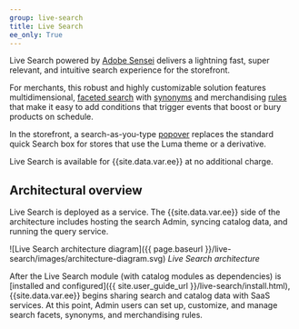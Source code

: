 ```yaml
---
group: live-search
title: Live Search
ee_only: True
---
```


Live Search powered by [Adobe Sensei](https://www.adobe.com/sensei.html) delivers a lightning fast, super relevant, and intuitive search experience for the storefront.

For merchants, this robust and highly customizable solution features multidimensional, [faceted search](https://experienceleague.adobe.com/docs/commerce-merchant-services/live-search/live-search-admin/facets/facets.html) with [synonyms](https://experienceleague.adobe.com/docs/commerce-merchant-services/live-search/live-search-admin/synonyms/synonyms.html) and merchandising [rules](https://experienceleague.adobe.com/docs/commerce-merchant-services/live-search/live-search-admin/rules/rules.html) that make it easy to add conditions that trigger events that boost or bury products on schedule.

In the storefront, a search-as-you-type [popover](https://experienceleague.adobe.com/docs/commerce-merchant-services/live-search/live-search-storefront/storefront-popover.html) replaces the standard quick Search box for stores that use the Luma theme or a derivative.

Live Search is available for {{site.data.var.ee}} at no additional charge.

## Architectural overview

Live Search is deployed as a service. The {{site.data.var.ee}} side of the architecture includes hosting the search Admin, syncing catalog data, and running the query service.

![Live Search architecture diagram]({{ page.baseurl }}/live-search/images/architecture-diagram.svg)
_Live Search architecture_

After the Live Search module (with catalog modules as dependencies) is [installed and configured]({{ site.user_guide_url }}/live-search/install.html), {{site.data.var.ee}} begins sharing search and catalog data with SaaS services. At this point, Admin users can set up, customize, and manage search facets, synonyms, and merchandising rules.
